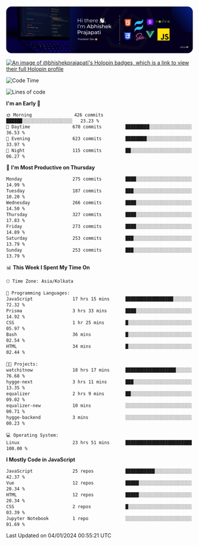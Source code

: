 ![Banner](./Header.png)

[![An image of @bhishekprajapati's Holopin badges, which is a link to view their full Holopin profile](https://holopin.me/bhishekprajapati)](https://holopin.io/@bhishekprajapati)

<!--START_SECTION:waka-->
![Code Time](http://img.shields.io/badge/Code%20Time-309%20hrs%2010%20mins-blue)

![Lines of code](https://img.shields.io/badge/From%20Hello%20World%20I%27ve%20Written-1.6%20million%20lines%20of%20code-blue)

**I'm an Early 🐤** 

```text
🌞 Morning                426 commits         ██████░░░░░░░░░░░░░░░░░░░   23.23 % 
🌆 Daytime                670 commits         █████████░░░░░░░░░░░░░░░░   36.53 % 
🌃 Evening                623 commits         ████████░░░░░░░░░░░░░░░░░   33.97 % 
🌙 Night                  115 commits         ██░░░░░░░░░░░░░░░░░░░░░░░   06.27 % 
```
📅 **I'm Most Productive on Thursday** 

```text
Monday                   275 commits         ████░░░░░░░░░░░░░░░░░░░░░   14.99 % 
Tuesday                  187 commits         ███░░░░░░░░░░░░░░░░░░░░░░   10.20 % 
Wednesday                266 commits         ████░░░░░░░░░░░░░░░░░░░░░   14.50 % 
Thursday                 327 commits         ████░░░░░░░░░░░░░░░░░░░░░   17.83 % 
Friday                   273 commits         ████░░░░░░░░░░░░░░░░░░░░░   14.89 % 
Saturday                 253 commits         ███░░░░░░░░░░░░░░░░░░░░░░   13.79 % 
Sunday                   253 commits         ███░░░░░░░░░░░░░░░░░░░░░░   13.79 % 
```


📊 **This Week I Spent My Time On** 

```text
🕑︎ Time Zone: Asia/Kolkata

💬 Programming Languages: 
JavaScript               17 hrs 15 mins      ██████████████████░░░░░░░   72.32 % 
Prisma                   3 hrs 33 mins       ████░░░░░░░░░░░░░░░░░░░░░   14.92 % 
CSS                      1 hr 25 mins        █░░░░░░░░░░░░░░░░░░░░░░░░   05.97 % 
Bash                     36 mins             █░░░░░░░░░░░░░░░░░░░░░░░░   02.54 % 
HTML                     34 mins             █░░░░░░░░░░░░░░░░░░░░░░░░   02.44 % 

🐱‍💻 Projects: 
watchitnow               18 hrs 17 mins      ███████████████████░░░░░░   76.68 % 
hygge-next               3 hrs 11 mins       ███░░░░░░░░░░░░░░░░░░░░░░   13.35 % 
equalizer                2 hrs 9 mins        ██░░░░░░░░░░░░░░░░░░░░░░░   09.02 % 
equalizer-new            10 mins             ░░░░░░░░░░░░░░░░░░░░░░░░░   00.71 % 
hygge-backend            3 mins              ░░░░░░░░░░░░░░░░░░░░░░░░░   00.23 % 

💻 Operating System: 
Linux                    23 hrs 51 mins      █████████████████████████   100.00 % 
```

**I Mostly Code in JavaScript** 

```text
JavaScript               25 repos            ███████████░░░░░░░░░░░░░░   42.37 % 
Vue                      12 repos            █████░░░░░░░░░░░░░░░░░░░░   20.34 % 
HTML                     12 repos            █████░░░░░░░░░░░░░░░░░░░░   20.34 % 
CSS                      2 repos             █░░░░░░░░░░░░░░░░░░░░░░░░   03.39 % 
Jupyter Notebook         1 repo              ░░░░░░░░░░░░░░░░░░░░░░░░░   01.69 % 
```




 Last Updated on 04/01/2024 00:55:21 UTC
<!--END_SECTION:waka-->
<!--
**bhishekprajapati/bhishekprajapati** is a ✨ _special_ ✨ repository because its `README.md` (this file) appears on your GitHub profile.

Here are some ideas to get you started:

- 🔭 I’m currently working on ...
- 🌱 I’m currently learning ...
- 👯 I’m looking to collaborate on ...
- 🤔 I’m looking for help with ...
- 💬 Ask me about ...
- 📫 How to reach me: ...
- 😄 Pronouns: ...
- ⚡ Fun fact: ...
-->
